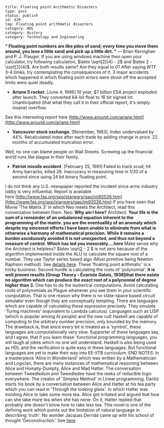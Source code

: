 ~~~~ 
title: Floating point Arithmetic Disasters 
type: post
status: publish
id: 429
tag: Floating point arithmetic disasters
category: HDL
category: History
category: Technology and Engineering
~~~~

**“ Floating point numbers are like piles of sand; every time you move
them around, you lose a little sand and pick up a little dirt. ”** —
Brian Kernighan and P. J. Plauger. If you are using windows machine then
open your calculator, try following calculation, \$latex \\sqrt[2]{4} -
2\$ and \$latex 2 - \\sqrt[2]{4}\$. Are both results same? Are they
equal to 0? After saying WTF 3-4 times, try contemplating the
consequences of it. 3 major accidents which happened in which floating
point errors were shoot off the accepted limits were quiet deadly.

-   **Ariane 5 rocket**. [June 4, 1996] 10 year, \$7 billion ESA project
    exploded after launch. They converted 64-bit float to 16 bit signed
    int. Unanticipated (that what they call it in their official report,
    it's simply insane) overflow.

See this interesting report
here [http://www.around.com/ariane.html](http://www.around.com/ariane.html)

-   **Vancouver stock exchange**. [November, 1983]. Index undervalued by
    44%. Recalculated index after each trade by adding change in price.
    22 months of accumulated truncation error.

Well, no one can blame people on Wall Streets. Screwing up the financial
world runs like plague in their family.

-   **Patriot missile accident**. [February 25, 1991] Failed to track
    scud; hit Army barracks, killed 28. Inaccuracy in measuring time in
    1/20 of a second since using 24 bit binary floating point.

I do not think any U.S. newspaper reported the incident since arms
industry lobby is very influential. Report is available
here [http://www.fas.org/spp/starwars/gao/im92026.htm](http://www.fas.org/spp/starwars/gao/im92026.htm)
If you have seen that Movie 'The Matrix 3' in which Neo meets the
Architect, read this conversation between them. Neo: **Why am I here?**
Architect: **Your life is the sum of a remainder of an unbalanced
equation inherent to the programming of the matrix. you are the
eventuallity of an anomaly which despite my sincerest efforts I have
been unable to eliminate from what is otherwise a harmony of
mathematical precision. While it remains a burden asciduously avoided it
is not unexpected, and thus not beyond a measure of control. Which has
led you inexorably....here** Make sense why the Architect is helpless?
\$latex \\sqrt[2](4) - 2 \$ is not zero because of the algorithm
implemented inside the ALU to calculate the square root of a number.
They use Taylor series based algo (Most primitive being Newton Raphson
method). See [details
here](http://en.wikipedia.org/wiki/Methods_of_computing_square_roots#Approximations_that_depend_on_IEEE_representation).
These 'floating point arithmatic' is a tricky business. Second hurdle is
calculating the roots of 'polynomial'. **It is well proven results
[Group Theory - Évariste Galois, 1938]that there exists no algorithm
which can produce the exact root of a polynomial of degree higher than
3.** One has to do the numerical computations. Avoid calculating roots
of polynomials as Plague whenever you see them in your scientific
computation. That is one reason why there is no state-space based
circuit simulator even though they are conceptually tempting. There are
languages which are capable of calculating these expression precisely.
They emulate 'Turing machines' (equivalent to Lambda calculus).
Languages such as LISP (which is popular among AI people) and the new
cult Haskell are capable of computing to the arbitrary number precision,
only bounded by the memory. The drawback is, that since every bit is
treated as a 'symbol', these languages are computationally very slow.
Supporter of these languages say, and I agree, that if you learn these
'functional programming languages, you will laugh at jokes which no one
will understand. Haskell is also being used as HDL and the verification
is quite easy in these languages. But functional languages are yet to
make their way into EE-IITB curriculum. END NOTES: In a masterpiece
'Alice in Wonderland' which was written by a Mathematician and Logician,
there are many instances of mathematical reasoning between Alice and
Humpty-Dumpty, Alice and Mad Hatter. The conversation between Tweedledum
and Tweedledee have the reeks of reducible logic everywhere. The creator
of 'Simplex Method' in Linear programming, Dantiz starts his book by a
conversation between Alice and Hatter at his tea party which you can
read in 'Through the looking glass'. In which Hatter was insisting Alice
to take some more tea. Alice got irritated and argued that how can she
take more tea when she has none. On it, Hatter replied that probably she
doesn't know how to take less tea. This novel is one of the defining
work which points out the limitation of natural language in describing
'truth'. No wonder Jacquas Derrida came up with his school of thought
'Deconstruction.' See
[here](http://prelectur.stanford.edu/lecturers/derrida/deconstruction.html)
